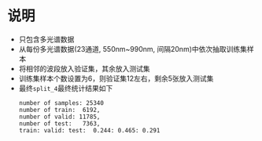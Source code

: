 # 说明
- 只包含多光谱数据
- 从每份多光谱数据(23通道, 550nm~990nm, 间隔20nm)中依次抽取训练集样本
- 将相邻的波段放入验证集，其余放入测试集
- 训练集样本个数设置为6，则验证集12左右，剩余5张放入测试集
- 最终`split_4`最终统计结果如下
    ```
    number of samples: 25340
    number of train:  6192, 
    number of valid: 11785, 
    number of test:   7363, 
    train: valid: test:  0.244: 0.465: 0.291
    ```
